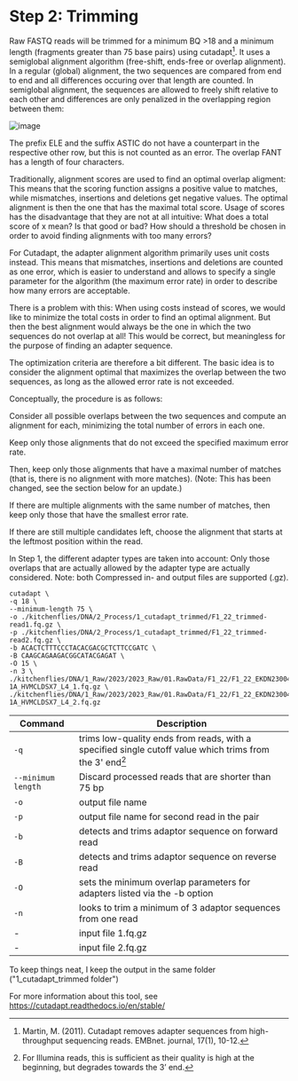 # Step 2: Trimming

Raw FASTQ reads will be trimmed for a minimum BQ >18 and a minimum length (fragments greater than 75 base pairs) using cutadapt[^1]. It uses a semiglobal alignment algorithm (free-shift, ends-free or overlap alignment). In a regular (global) alignment, the two sequences are compared from end to end and all differences occuring over that length are counted. In semiglobal alignment, the sequences are allowed to freely shift relative to each other and differences are only penalized in the overlapping region between them:

![image](kitchenflies/walkthrough/2_trim/alg_text_eg.png)

The prefix ELE and the suffix ASTIC do not have a counterpart in the respective other row, but this is not counted as an error. The overlap FANT has a length of four characters.

Traditionally, alignment scores are used to find an optimal overlap aligment: This means that the scoring function assigns a positive value to matches, while mismatches, insertions and deletions get negative values. The optimal alignment is then the one that has the maximal total score. Usage of scores has the disadvantage that they are not at all intuitive: What does a total score of x mean? Is that good or bad? How should a threshold be chosen in order to avoid finding alignments with too many errors?

For Cutadapt, the adapter alignment algorithm primarily uses unit costs instead. This means that mismatches, insertions and deletions are counted as one error, which is easier to understand and allows to specify a single parameter for the algorithm (the maximum error rate) in order to describe how many errors are acceptable.

There is a problem with this: When using costs instead of scores, we would like to minimize the total costs in order to find an optimal alignment. But then the best alignment would always be the one in which the two sequences do not overlap at all! This would be correct, but meaningless for the purpose of finding an adapter sequence.

The optimization criteria are therefore a bit different. The basic idea is to consider the alignment optimal that maximizes the overlap between the two sequences, as long as the allowed error rate is not exceeded.

Conceptually, the procedure is as follows:

Consider all possible overlaps between the two sequences and compute an alignment for each, minimizing the total number of errors in each one.

Keep only those alignments that do not exceed the specified maximum error rate.

Then, keep only those alignments that have a maximal number of matches (that is, there is no alignment with more matches). (Note: This has been changed, see the section below for an update.)

If there are multiple alignments with the same number of matches, then keep only those that have the smallest error rate.

If there are still multiple candidates left, choose the alignment that starts at the leftmost position within the read.

In Step 1, the different adapter types are taken into account: Only those overlaps that are actually allowed by the adapter type are actually considered.
Note: both Compressed in- and output files are supported (.gz). 

```
cutadapt \
-q 18 \
--minimum-length 75 \
-o ./kitchenflies/DNA/2_Process/1_cutadapt_trimmed/F1_22_trimmed-read1.fq.gz \
-p ./kitchenflies/DNA/2_Process/1_cutadapt_trimmed/F1_22_trimmed-read2.fq.gz \
-b ACACTCTTTCCCTACACGACGCTCTTCCGATC \
-B CAAGCAGAAGACGGCATACGAGAT \
-O 15 \
-n 3 \
./kitchenflies/DNA/1_Raw/2023/2023_Raw/01.RawData/F1_22/F1_22_EKDN230045336-1A_HVMCLDSX7_L4_1.fq.gz \
./kitchenflies/DNA/1_Raw/2023/2023_Raw/01.RawData/F1_22/F1_22_EKDN230045336-1A_HVMCLDSX7_L4_2.fq.gz
```

| Command      | Description |
| ----------- | ----------- |
| `-q`     | trims low-quality ends from reads, with a specified single cutoff value which trims from the 3' end[^2] |
| `--minimum length`   | Discard processed reads that are shorter than 75 bp |
| `-o` | output file name |
| `-p` | output file name for second read in the pair |
| `-b` | detects and trims adaptor sequence on forward read |
| `-B` | detects and trims adaptor sequence on reverse read |
| `-O` | sets the minimum overlap parameters for adapters listed via the -b option |
| `-n` | looks to trim a minimum of 3 adaptor sequences from one read |
| - | input file 1.fq.gz |
| - | input file 2.fq.gz |

To keep things neat, I keep the output in the same folder ("1_cutadapt_trimmed folder") 

For more information about this tool, see <https://cutadapt.readthedocs.io/en/stable/>

[^1]: Martin, M. (2011). Cutadapt removes adapter sequences from high-throughput sequencing reads. EMBnet. journal, 17(1), 10-12.
[^2]: For Illumina reads, this is sufficient as their quality is high at the beginning, but degrades towards the 3’ end. 

